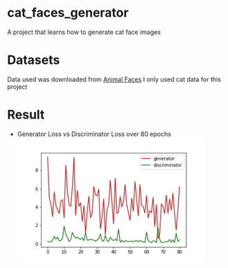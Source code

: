 # cat_faces_generator
A project that learns how to generate cat face images
# Datasets
Data used was downloaded from [Animal Faces](https://www.kaggle.com/andrewmvd/animal-faces)
I only used cat data for this project
# Result 
* Generator Loss vs Discriminator Loss over 80 epochs
![alt text](https://github.com/HuyNguyen-hust/cat_faces_generator/blob/main/loss.jpg)

